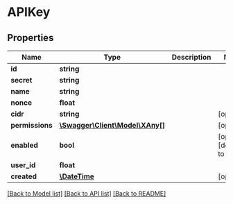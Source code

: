 # APIKey

## Properties
Name | Type | Description | Notes
------------ | ------------- | ------------- | -------------
**id** | **string** |  | 
**secret** | **string** |  | 
**name** | **string** |  | 
**nonce** | **float** |  | 
**cidr** | **string** |  | [optional] 
**permissions** | [**\Swagger\Client\Model\XAny[]**](XAny.md) |  | [optional] 
**enabled** | **bool** |  | [optional] [default to false]
**user_id** | **float** |  | 
**created** | [**\DateTime**](\DateTime.md) |  | [optional] 

[[Back to Model list]](../README.md#documentation-for-models) [[Back to API list]](../README.md#documentation-for-api-endpoints) [[Back to README]](../README.md)



